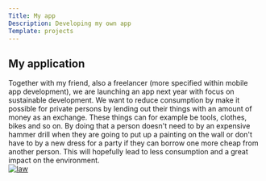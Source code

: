 ```yaml
---
Title: My app
Description: Developing my own app
Template: projects
---
```


<div class="content-box">
<h2 class="center">My application</h2>
<div class="content center">Together with my friend, also a freelancer (more specified within mobile app development), we are launching an app next year with focus on sustainable development. We want to reduce consumption by make it possible for private persons by lending out their things with an amount of money as an exchange. These things can for example be tools, clothes, bikes and so on. By doing that a person doesn't need to by an expensive hammer drill when they are going to put up a painting on the wall or don't have to by a new dress for a party if they can borrow one more cheap from another person. This will hopefully lead to less consumption and a great impact on the environment.
</div>
</div>
<div class="content-box">
<div class="pic">
    <a href="%base_url%/image/friends.jpg" target="_blank">
      <picture>
          <source media="(min-width: 668px)" srcset="%base_url%/image/friends.jpg?w=400&h=600&crop-to-fit&sharpen">
          <source media="(min-width: 376px)" srcset="%base_url%/image/friends.jpg?w=300&h=400&crop-to-fit&sharpen">
          <img src="%base_url%/image/friends.jpg?w=350" alt="law">
      </picture></a>
</div>
</div>